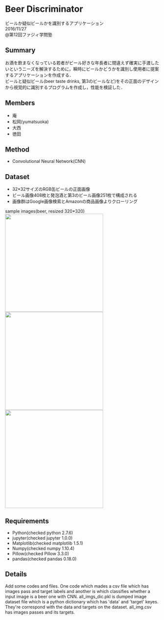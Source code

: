 # Beer Discriminator
ビールか疑似ビールかを識別するアプリケーション  
2016/11/27  
@第12回ファジィ学問塾    

## Summary
お酒を飲まなくなっている若者がビール好きな年長者に間違えず確実に手渡したいというニーズを解決するために，瞬時にビールかどうかを識別し使用者に提案するアプリケーションを作成する．  
ビールと疑似ビール(beer taste drinks, 第3のビールなど)をその正面のデザインから視覚的に識別するプログラムを作成し，性能を検証した．  

## Members
- 庵  
- 松岡(yumatsuoka)    
- 大西  
- 徳田  

## Method
- Convolutional Neural Network(CNN)  

## Dataset
- 32*32サイズのRGB缶ビールの正面画像　　
- ビール画像408枚と発泡酒と第3のビール画像251枚で構成される　　
- 画像群はGoogle画像検索とAmazonの商品画像よりクローリング　　

sample images(beer, resized 320*320)
<img src="./img/beer01.png" width="320px">
<img src="./img/beer02.png" width="320px">
<img src="./img/beer03.png" width="320px">

## Requirements
- Python(checked python 2.7.6)  
- jupyter(checked jupyter 1.0.0)
- Matplotlib(checked matplotlib 1.5.1)  
- Numpy(checked numpy 1.10.4)  
- Pillow(checked Pillow 3.3.0)  
- pandas(checked pandas 0.18.0)  

## Details
Add some codes and files. One code which mades a csv file which has images pass and target labels and another is which classifies whether a input image is a beer one with CNN. all_imgs_dic.pkl is dumped image dataset file which is a python dictionary which has 'data' and 'target' keyes. They're correspond with the data and targets on the dataset. all_img.csv has images passes and its targets.   
